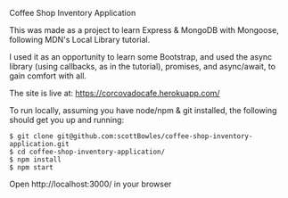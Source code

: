 Coffee Shop Inventory Application

This was made as a project to learn Express & MongoDB with Mongoose, following MDN's Local Library tutorial.

I used it as an opportunity to learn some Bootstrap, and used the async library (using callbacks, as in the tutorial), promises, and async/await, to gain comfort with all.

The site is live at: https://corcovadocafe.herokuapp.com/

To run locally, assuming you have node/npm & git installed, the following should get you up and running:

```
$ git clone git@github.com:scottBowles/coffee-shop-inventory-application.git
$ cd coffee-shop-inventory-application/
$ npm install
$ npm start
```

Open http://localhost:3000/ in your browser
